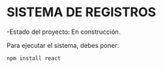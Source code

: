 <h1>SISTEMA DE REGISTROS</h1>

-Estado del proyecto: En construcción.


Para ejecutar el sistema, debes poner:

````npm install react````
